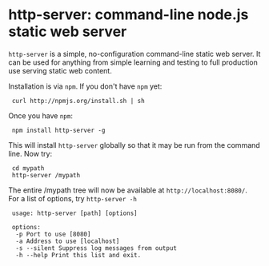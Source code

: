 # http-server: command-line node.js static web server

`http-server` is a simple, no-configuration command-line static web server.  It can be used for anything from simple learning and testing to full production use serving static web content.

Installation is via `npm`.  If you don't have `npm` yet:

     curl http://npmjs.org/install.sh | sh
     
Once you have `npm`:

     npm install http-server -g
     
This will install `http-server` globally so that it may be run from the command line.  Now try:

     cd mypath
     http-server /mypath
     
The entire /mypath tree will now be available at `http://localhost:8080/`.  
For a list of options, try `http-server -h`

     usage: http-server [path] [options]

     options:
      -p Port to use [8080]
      -a Address to use [localhost]
      -s --silent Suppress log messages from output
      -h --help Print this list and exit.

